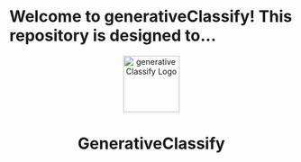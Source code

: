 # Welcome to **generativeClassify**! This repository is designed to...

<p align="center">
  <img src="https://github.com/rongkunxue/GenerativeClassify/blob/main/classify/improved_classify/generativeClassify.svg" alt="generativeClassify Logo" width="100"/>
</p>

<h1 align="center">GenerativeClassify</h1>